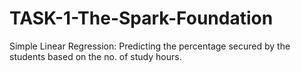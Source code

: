 # TASK-1-The-Spark-Foundation
Simple Linear Regression: Predicting the percentage secured by the students based on the no. of study hours.
